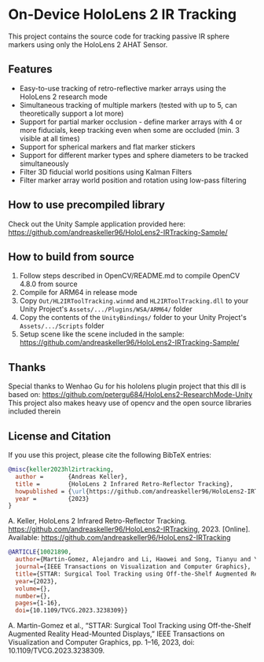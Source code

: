 # On-Device HoloLens 2 IR Tracking

This project contains the source code for tracking passive IR sphere markers using only the HoloLens 2 AHAT Sensor.


## Features
* Easy-to-use tracking of retro-reflective marker arrays using the HoloLens 2 research mode
* Simultaneous tracking of multiple markers (tested with up to 5, can theoretically support a lot more)
* Support for partial marker occlusion - define marker arrays with 4 or more fiducials, keep tracking even when some are occluded (min. 3 visible at all times)
* Support for spherical markers and flat marker stickers
* Support for different marker types and sphere diameters to be tracked simultaneously
* Filter 3D fiducial world positions using Kalman Filters
* Filter marker array world position and rotation using low-pass filtering


## How to use precompiled library
Check out the Unity Sample application provided here: https://github.com/andreaskeller96/HoloLens2-IRTracking-Sample/


## How to build from source
1. Follow steps described in OpenCV/README.md to compile OpenCV 4.8.0 from source
2. Compile for ARM64 in release mode
3. Copy ```Out/HL2IRToolTracking.winmd``` and ```HL2IRToolTracking.dll``` to your Unity Project's ```Assets/.../Plugins/WSA/ARM64/``` folder
4. Copy the contents of the ```UnityBindings/``` folder to your Unity Project's ```Assets/.../Scripts``` folder
5. Setup scene like the scene included in the sample: https://github.com/andreaskeller96/HoloLens2-IRTracking-Sample/


## Thanks
Special thanks to Wenhao Gu for his hololens plugin project that this dll is based on: https://github.com/petergu684/HoloLens2-ResearchMode-Unity
This project also makes heavy use of opencv and the open source libraries included therein


## License and Citation

If you use this project, please cite the following BibTeX entries:

```BibTeX
@misc{keller2023hl2irtracking,
  author =       {Andreas Keller},
  title =        {HoloLens 2 Infrared Retro-Reflector Tracking},
  howpublished = {\url{https://github.com/andreaskeller96/HoloLens2-IRTracking}},
  year =         {2023}
}
```
A. Keller, HoloLens 2 Infrared Retro-Reflector Tracking. https://github.com/andreaskeller96/HoloLens2-IRTracking, 2023. [Online]. Available: https://github.com/andreaskeller96/HoloLens2-IRTracking

```bibtex
@ARTICLE{10021890,
  author={Martin-Gomez, Alejandro and Li, Haowei and Song, Tianyu and Yang, Sheng and Wang, Guangzhi and Ding, Hui and Navab, Nassir and Zhao, Zhe and Armand, Mehran},
  journal={IEEE Transactions on Visualization and Computer Graphics}, 
  title={STTAR: Surgical Tool Tracking using Off-the-Shelf Augmented Reality Head-Mounted Displays}, 
  year={2023},
  volume={},
  number={},
  pages={1-16},
  doi={10.1109/TVCG.2023.3238309}}

```
A. Martin-Gomez et al., “STTAR: Surgical Tool Tracking using Off-the-Shelf Augmented Reality Head-Mounted Displays,” IEEE Transactions on Visualization and Computer Graphics, pp. 1–16, 2023, doi: 10.1109/TVCG.2023.3238309.
